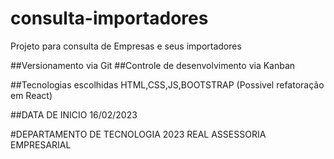 # consulta-importadores
Projeto para consulta de Empresas e seus importadores


##Versionamento via Git
##Controle de desenvolvimento via Kanban

##Tecnologias escolhidas
HTML,CSS,JS,BOOTSTRAP (Possivel refatoração em React)

##DATA DE INICIO
16/02/2023

#DEPARTAMENTO DE TECNOLOGIA 2023 REAL ASSESSORIA EMPRESARIAL
